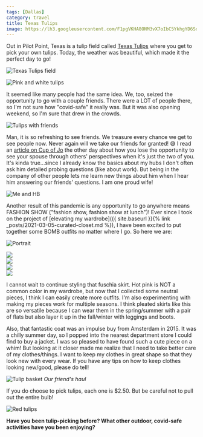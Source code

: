```yaml
---
tags: [Dallas]
category: travel
title: Texas Tulips
image: https://lh3.googleusercontent.com/F1pgVKHA8ONM3vX7oIbC5YkhgYD6SdGhuIzMNGbtMIOhNFkWIrxkWy5J_tPAkKjc1-bF5pkTYe7UxWhGmrXNrbyigxPn8hTEOToYFmEtQC3pKccoXilQwrtJ5U98k9HISwj-kOjsVLwwqeoFWQWJu6nUEZULjfnvQ9ASk2oHdVDZPr65eVf4CW3N3I6HcXxXtmbh3nXOD0NR2LotWebSPyfFl38vVwtGbUOfHnjBKYurHadUAmDCFaC0DG8nZqNGL6GYHtZ_XwVg8w4nLOgVR01BiBWs4uP8j4WKpVeoVVIsbklwQkyZqDFFKKLieX1Mcur2Q-iJoKEzL26PIojFxjKV5vnRggNT1SGu9aK-unIObIRA0HI5osLk2camdH8XROyUaA3JahPjK_QZjzXY1MEU2D6YnQx7zk-UpSpT-56040oG4ZekVGZQVUmozDQphYU71EI4qjNoFf8RkbX-PD40_dF5_mDfQXf8cs7-FDDYjws-Z2eeFaqo0VMagrRmK-2qa_gFYq_9iYSeqzE17wzdUlmbN8XvxDma1aNq0-XSaZL35gFkjOx1KkXa0xkC0a8uQqGuyQkNcULmzRdt_ZcE4FyKWIrVDkLDPtajhvfMCIEt3tiBxJXqKImMgexCFbx8-Znzh54WLM02NhTA8zQVWZyPnpM1xwcTk1YHGhNOSVFBiTDfZWl5wA_jfE63Kh-xMet7_UzACTfnKwCRNhv92g=w539-h808-no?authuser=0
---
```


Out in Pilot Point, Texas is a tulip field called [Texas Tulips](https://texas-tulips.com/) where you get to pick your own tulips. Today, the weather was beautiful, which made it the perfect day to go!

![Texas Tulips field](https://lh3.googleusercontent.com/6umJ9zmjXtAkOUBcjLxrwUyteZc6PtFBj4PSqWHYg194ET8y83nS5E2R9c1lsf_b3NZyC8p3GMvv0woLZnrHF5KT7-mfYmqJaEa4pO8-L76-bbHC6EHREBDNiQY7KCMkZjSnhDuHBe4gP6HJxR_JCDjE4vs4WUDg8mw5W7aTcKTHBMMfB1axkJftBXMTfr4c6pN5oFdwS4V9WIoirknHGRRxEdrfs_Ia0rLLfzWgpF307jmKAEOctvdK1JLng5Se9ErISP_1zBRqa27NtLLeZgAk1By6Np83PqVPbkQkncVsPOHOmqI5LOcrun4JKrEmWQPCstsQ3BN6eRigtZ2CvQE6RR7hyofQQZ5N_Cd9_kiy4g64yL_kg4tqC-pnzPSlxwQMzZ8_je4fXMO_9wIPCQe5zv7dOUmkg1wv9psfwl7KaBblP2X6ECCU0Elwa66Zp_R6pgSsf2XwAFazoRZ8HAQflUXWOlYlXjwn4Rda1vgfjXlCO4zEjGLw32hPavtQs6wA7gsFwkU-ucoWdHnN8IOnKXVsHT2JRo2bRmeE-l5wmvq17TvEcRoZdfvZOrgu3hUr9DNEXfERyM7k_8ZjCqvJQgqJPK9ofEj5jVJKwfoXsmtTm2hI2eL4yPRZoOmb_v1O3ZpGwdynyy64iMkq98mtP0fqLE1ED7p4yYcnnsnWgIYUpheXsjYd-shgkys8sKt2_vYUUcp5n5u8RnRNJCoxYUPYAQ2ZYyJokRjl6yTYEGSk_poPWj8t=w656-h984-no?authuser=0)

![Pink and white tulips](https://lh3.googleusercontent.com/1H3VCgiv4A0XKVgl3vHvHdvZlVGDs-ahlaU4xsVjwH9pYbz6BIf0_qUoUho66-cFg9izBp3rq7xdL3PLHhoGBsC8lG5rqLpt9wZneP_nBlQVfS2A84bpXvIb8NfdogM6YriyIf3LlbdyUb5AFuE448l7HCYFaxjGGZL_MJEXYhW2S8oBFJQKqnFry-W08RdUFiEydiKETA-sOrr0TnSt3mNMU474rzv5MUqpRT9z0kn8t99QXK6zhPJSR76QmaBEzvQqUpPjlpuIUh0J-WFdBH-j8s9QfCGkXLe_ogg-QCoLlsGn94wJTX0DbDdfshJvSRJeKPRALv0UVkEn7haU4hQDgJsY0DC7L5sIQ5y7I6O74lON1Sq9snwNsA5yNhIHpjic0EqX4bGVzECmy7i6peFjGmduGVs-xb1VSqUnTlHwslK0t9VupXGmrresyGLFH0cdnfKwc88fEpiEWPOGoB_P3ADH8SL0rJz0UG1EzO6n55ABkYB7sawYy9LyL40LZ6WDwTl9IbSpTkLpMULJPCrPno41hjghKAppqqN6yFLPIXBkTrLTDwi6htKRoFBuwUTlPp0cIlgizE1OIdIcd2rzq4GwV-mrmfNpPhhS8dZLFS9J0AxcZIeZUOiL-kgw7wzoRg7pAm33HDJJkeT5bZbtiMJmnL8h_e2dulRM3OW9XBxGgvIHZGNqBdHV3FpQCwP13dDyVSqkfzWQU9GyyyuFiHWIxjJcmPCd9uw1nSdqYwUm5pTpMcuH=w1000-h667-no?authuser=0)

It seemed like many people had the same idea. We, too, seized the opportunity to go with a couple friends. There were a LOT of people there, so I'm not sure how "covid-safe" it really was. But it was also opening weekend, so I'm sure that drew in the crowds.

![Tulips with friends](https://lh3.googleusercontent.com/JcKtXjTFlKdzHrttlkxWn4inUxf63ZRZK9IusZtRbw7_MtJUnc6WkSG7lvB3sq0hrKe2fmO_oRxO0-RUhzpd8L0Rv8JbhDWjfWBdGdEYpGMPW2iVE-q7BEE_ZUtTmwit8PQSOiPBCD9tsCDMzu1Sclgsw2ELQ4vppvAT5ExWilAek-fhZCsGcZBq3QiY-7dvnkseTMpQMvRbY6xNoMsAaJggaTQ0begN_XLq2mbFEwJyENhHv1tHcZPQybeIIhwJ2cPEGDuc3m80Y5DpwqbH5egua8iXSCIXQiaOmqfSc3uiNM2MrYzFPVzuyyrGU96sILshAhT7bwOvA9hIzvGRyCZKt0t036xBGL5v22lQs9Y6b1gaZ9GCKOLzbjbAZuPpDC5EkgKZlOG9UwKRkfPRz1IXeRD0eAt938EObD5hCoccWwVk6ZpLlkTuzkDi5qHIOwwjyYtHAQHqDAbIOU_bmRbApaIuGCAoASe_L41EYFE3fvG0SjxEGnXgzgTJUUm2gnj5glSOktZzrGoInAD1BoKzhP0D2o_gOlsybmFgOrp0NwRUU7T8JfwOS1XXDt7UYwIANqbMK-hygoq-NG89w4FfXiUi_5-rqFFZn9qrWOm3s4Oz2u79KbVh_EPnPapZ96TcZVq71BF3Jtwj3nyfkBI7Pvgo9OIKeC2uKAyz1YABF6EEEchUb1UI0HKoR_c9XvJNoaA4jlGNShqm6oQ92fymf7KMD13H1Ktf4KmFMvvpeoW2zreLMk_V=w1000-h667-no?authuser=0)

Man, it is so refreshing to see friends. We treasure every chance we get to see people now. Never again will we take our friends for granted! :sweat_smile: I read an [article on Cup of Jo](https://cupofjo.com/2021/03/marriage-during-pandemic/) the other day about how you lose the opportunity to see your spouse through others' perspectives when it's just the two of you. It's kinda true...since I already know the basics about my hubs I don't often ask him detailed probing questions (like about work). But being in the company of other people lets me learn new things about him when I hear him answering our friends' questions. I am one proud wife!

![Me and HB](https://lh3.googleusercontent.com/j63ovtIKzCJ3JWFml28s8OMc9x-UNiSCdPZ_pciSWk-mza_zMmScz_ZYbBZNJWK43LWhO1YPD2mNmUCTs4yhS69ixdhK0D_VR9LMx79Kjz-kjLS6iJZ3kMFWQf3YYv3S__E4TpsxIZ40O_ecOVpvF_WwqJ9_KXarZoF8PNY85ZAmuqVszT9O2cfZMu4_6qXRnYNDD8QHTpe7vfJ96Ra-cDwuTLYr7mr86zYU-LvZONfT3egHKA2gJ7EUQuvJj0nKu2nZn-vYaU5M4wTvI1FoK9H0tSb_p1IW5eUQ59XFh_AnfDrnyx_atUHHpWXL3vfT1IWpGqmn23N1-MzGzXmScngcTrsf1_sIWf2ZQkgb7W-UsLpOOkvAsI7ohvCZ2KDe6-PY11YiryKAvOXusFNkWILF1Cxxqsj_3vIk_9EBw9k5UUp2_Dn1GQgjkhVp5dG-hNMfCn2YQYQOqPzeS3ZE_jDOdr98ya87PRxoM_NL2fTFIDVgt9AT4XOt-tT8vfU2-WTeH8MuP59-HAYRzSHMCq0xHAAQ3q3aFeB00J53R2uxUobNOBMF2QyexFw5sOyekQSd44pUXoMch7KfMJRJmrMxCJUpcmFeQubzhIbG4vFcpkeg1pdFs8hh6B81tE0FiJncGasPnsfZN2K0az-Hs-kdhwkuRUnknGQsErtx8bU059KE-eJu0N2AaHdYnG36R0TchSd8kA_DvAlbsPfJlkj2DITk3Oph_NCEw89sNYtv03GCfu2okK-f=w667-h1000-no?authuser=0)

Another result of this pandemic is any opportunity to go anywhere means FASHION SHOW ("fashion show, fashion show at lunch")! Ever since I took on the project of [elevating my wardrobe]({{ site.baseurl }}{% link _posts/2021-03-05-curated-closet.md %}), I have been excited to put together some BOMB outfits no matter where I go. So here we are:

![Portrait](https://lh3.googleusercontent.com/UvE1aVLFOMAI1xH9KSG23REu9xIvftMxZvbbkVHIpDlYeiamCTKMuU0FvASx_OXlR9AmQDjhoXkVDOywu1JyIJmZiUwIFkzYujQVgCnwraba4B8XY7hVc5jWgGYY7vNpEnVenAjCOPXFml5FUAvikrs5mWk3gKxPsYCNU38wz7IwPiNxIX2a3F2cmzwkXXFBP9QtQ8HOWAS5egtVinHfqRrAWfcKOjrioMmCqM2x9DvHw-UoDikWbERKv-lu1xxtqe0aCBNfNwG5HtrxRw5TAW2S81r1XXg0TBBQbhGMVowp7P1rd6P96-cg8WItjj_OdQRc2d_G7u7oznwLzHKrHYbLeqtEDCPvdhB2FIRg8qd8ON9t3mD3n2KLRIpI47hUNlRbAbHOZQ4lSaCVwUnKd9IKJ4BrE28xx989A0Kn7Dbu1XcFXYQHhHc2GJod2y8arwociXy88klqyPS67DIEeQam7S9K1Dolaa-H03qzY9DcMEl36215IsAMdCg9E657RqyvNCwEbVjT6kq4MO7EO7hHQy7DS8rBAQphiyIfOrtJThMG185oNnnz_B6R_pilzxh390Cfh2T4Y52okkb0NkY446nFNmAMc_lu53sq-Pp2e1dD71vmaKYDiw2aWBzAlyrs-t1MaLcuBBRtAB0CNX71P68nbURw8WYCyMDdRbR0X9VbH24p8BspdI9DMQhwRtWUEuBxEjcCiGx4AxDk7w7KmHhD8N6Ehra1MmcBWJTacYT9yK4TSmCm=w667-h1000-no?authuser=0)

<div class="row row-cols-1 row-cols-md-2 gy-4">
    <div class="col">
        <img src="https://lh3.googleusercontent.com/L0oWCOwTGhNSSpOzdbWjzEpJYGFsZgHpJoUagSXRjKX22rwpeTY0m0aPHKWv-uXcU265Zqt3AVZexra8o2PPK_FDwGPC4hUjtumPhtNWLHMS6t6N-MOD5l2TBOtgxwdG7ulTHkV1WFGUa5DIoaQL1EbRJhcWQiNtWUIEyTQGX-qx7D5PA16Z3eopjnREIx4wpPngz6AhbLNEByVCJLgkSyFm6o1SXEoUOjjSj-THOfB5NSP6lIQ3nzh2P-LW2g9kXtq_dClY--sJnfdDuW-E7gLaG8Whto1MgRfrdeKF-Q3ajSlwci6bJpKJdCHaYY_uNC1aLKt8Y53hxIDZQa3h6V7Q_9_bbfZSrSdatd5gimPWtLXbbm8dHGvAt2DHzWf4cegFgp90r2FxC_Ww6VSE6sRGxgoAzrKe9-7D1V9Z14u2NVuKY3y2tIqNZe01IeSJNkSW2yCd_dKV8Ku09eXLOexQxwGqWY-RQKgERziUCpMrPA6Hsep9BkdSsRRFblwgntqzrUgFqPJssxZrR4vwysZ7bO0GK0crRmNyKW20S87_zZp6hAKeT64DelRITddah1kEJ7xdCUp5iS3bEmTwDjsqDmg17AtaTq4U-_MSssT67K_HPbbeMjjXSmkMSKOUo8X7OMgabHIJVXZhD45ONZRPyw32oUV5EZp3rhrP7FCUWPM0UmCRkub3mv3fXgiNxH4i6thJiJmTi35U5qs0AbTHv3273msiDwtYsH7L9NNYnLgWASekc03Z=w667-h1000-no?authuser=0">
    </div>
    <div class="col">
        <img src="https://lh3.googleusercontent.com/Xhfomx6mVUX_H-KzQSrVXWhn5iFPX9D3YNVDMmkg0VN0jrWJElj1VA1ZsJWSf9zVVp2oHjX0ij1AhQrtw7NMczABjvMZvOP42p96TbBSlhylmdcVvn6yr3KZYenBsEHcLNoOZl61e2y9pYNUe4Lk1kpvoenRW2xndlQQ3u3FMRnD39cfRpSEPs1IGHryWLnRzFII9DfMSP8P6a4oD2CrrJRdJnkHWjADBEOywqaR0pe0_fyys0SG6-EwaZZY_neH-LRiiVIfkL99T-yWMUZWkpDvVsRpQ3bj70lclRz5_Zvm6ns_xfZHNjCK4j7-J9UOJJZsbT8BbuBecq2E2ACt9vugJ6TIUk8jaKXrDANbLf0XkeDAuqpIkEdKLAU8CD-_jueZBwJkCSaPRiOmOXRnxmJHurvnXx5ymONcRYhGjYUs6DtoDIJ4TbKJL2-HZ8dA-OkIT0g_3PAnq4Yy2nBuLM8GEJjZh03CWS91_ajOXx0tin-at9omiqo3waq_mWBokt7CvnFeWOOk4OSpzEm4R-0KMp1WER2TDxJbI6YWjpD-TP2mnmT-qUrODduNgfDbKrHY0rnjuGTuXTDn-wZ5vUIyLOal7icj74UHeCl7ngIEROea1ZsC1rWBB0DhYn_cjbPzh6ldIouQAGc0aN6uQha5ObE6xmPF5mWQC-Nm8-112hqMyjLd4UdlGOGfXkhE0JUS5oVGKQoueV7XjpAWD7IUlopWSnfy13XdzsIhBb4OYQl6VL8ZgJku=w667-h1000-no?authuser=0">
    </div>
     <div class="col">
        <img src="https://lh3.googleusercontent.com/ryIZFEJ6ptLpduLNvutyyFBJgqBgT4Yl28wPkbTtwuH7sy7BlwhQlEdE4GwwCfgyMrUgkCKIlLBMz7tGzvGKVz-VrUhm75REamVhn7QLiu2bpQrwN_RBxVKpR5c8GHQX037DGOYo1LATXmlG0oIJjYVgMUjWU2mBN3vGpkye4QoS5fzJP9Li9Fl6hrQfiQpw07QL6kTdaO1v-oGlW97OCXTVzvPKPrESRwVgfZVpBl52UePp724bNsLXGuF-fwuI8JBW95feWBxQqk5lFJ0eo5HSOaZ0LxAf4SzoH0ImWpXF6_lMAXHR4QeXK_0vnk0gWFiftI23dkR-CSw4NMOYcNNQlVZMkba5rFZZm0RHTFO8wcGICR5UPDfI35BPMkqm0zxvbEWHprSiHV2DOMcPuQNkHKMhnG1RScESrqyUgMSg1TpYQftUayFnKP9hcA-0D1NCMK2JPoAntflLTMyCthlJn8QEl0n0aj27R6GnuxC0vrfKhtHGPruSZ9-AgiDX3wqtwKKFKEc762trFCnNODz4W1jD6XdjXtHL_fmvpZX8hZy2Hv3zr6UErLgVfDBYiBH_LbRf4hwMmx7beYm5o1O9T7egl-_Djw8YmpqBQow1DEC08s2XtzmHb4jmW0zYO23iaP80ytax3ncR-HjpiN0NnKPGDAZ9h7oYWIrRXEbQERzo5zrJmqA1IGYd3QmVPSom2TVIlSlPkgNT51EnKbTdPILWto_5U5VcJOaHo_K-jCc_6-uvAJ47=w667-h1000-no?authuser=0">
    </div>
    <div class="col">
        <img src="https://lh3.googleusercontent.com/-lOcCXAOSRxoRbu4xUZ5UpKscKiBtE0WowIqdMSgW0ENTnuyTfHGqMF4V04MrvlV2C4HgU4gWPlDq2HbtBnlHeBUq7I1DzwwzRelY4Q3ckSjp_QXlVwlJuKbaNJ872Hn51H_kyR9Fqdehwlt7hqtE9fPfNwgO4irTrPEmUzH9PB7u1olrTYNtsSsGA1tmK2_mgfRBnBYvxO6-LYEXxQLNCcCVxbcoOBTcOxjJ4qpwMhCkktzVlN5d7e6FPSk3GBmpz_igrIfEN5rQQuUqNC0LpdBsZ44bod-AwTo14Jkxdnqx76QnhuRXa_Hcz9GJssFnJaD1eQ6HJzGPqllTJfkWFeobUKTJy-oMqMyxe0d62wazP6o0q3mdPj6_LQcS01qo8I_wLH-abKPClmVZRDUWVQ2NM6LToSkqGWTxjLJRqty-Px4QBq0L4zI2wMCFhl2RCCBATclJPYQEGU-NcfP2k-esaBS3TFG8YdeFt8V5X7yljwS2VpU9ls1QjLKCSbT43j0VhvY_88fxRIfMa_wqpltDjHn2nxC6vN0_0LyAjEPUWH-wdtVDRqpW8ZggFHhhKCEQTK5M0ERJT2rxNSJwzEDphj70zHtyMpljhJKPiH5i2VisjU3-Okyb07zCWgEO4TDNEGeke6cyOHE-7oHAOluIQd9LyzR5Q2qRzLsGPvLylCmLyyKyN1XOAmYDyo63O7wg7F0Vw32J9jDNQwLORzxE_w6nF_H403ZoCOhf0v8VWXLRsNGHWWd=w667-h1000-no?authuser=0">
    </div>
</div>

I cannot wait to continue styling that fuschia skirt. Hot pink is NOT a common color in my wardrobe, but now that I collected some neutral pieces, I think I can easily create more outfits. I'm also experimenting with making my pieces work for multiple seasons. I think pleated skirts like this are so versatile because I can wear them in the spring/summer with a pair of flats but also layer it up in the fall/winter with leggings and boots.

Also, that fantastic coat was an impulse buy from Amsterdam in 2015. It was a chilly summer day, so I popped into the nearest department store I could find to buy a jacket. I was so pleased to have found such a cute piece on a whim! But looking at it closer made me realize that I need to take better care of my clothes/things. I want to keep my clothes in great shape so that they look new with every wear. If you have any tips on how to keep clothes looking new/good, please do tell!

![Tulip basket](https://lh3.googleusercontent.com/uZB9qHWfNmArKwQGVHwTObgSeT2PWh2igR1e_Jtfo3Tvm_2PH-eKQ5YxiWWquFdVACHnfbNcnsn9dgFS_oocCo8WUhBmt2Vf0XNzVSj18lnqmRtFjbSJAsKQKH00kCb_7fA--orpb9AmkQYrMaX4VnbMGYprpjsZE3p5YSz3p4xm30x9kwxoCmTPreYjizcEIQN32tUnuJ9Wn4ujNLfVthDmvxSuAd196vt6YRZgBd1kjCYBfo_kYevqCE-Js1ycyvXVRrJgum6zoV_5SDcr5FzCcgr5giEaSsddKn9Gn2XI-s6aBaJ6Dej0eiY7J1xi7cfRzYTA8D4JMHuRhUv3T-HltzTdlZJn4xpioPoJCiaTSS_lFmlvJkVK9IOSmkqkCqD0nd22vUcjn5KJdrffIjuaRNYsUnEolTrPv_FNWzycG5JKpfFBgJCaAt1L4xsq8VRo4Q-0zHGhJz8Jt2gkwQ_ZBebR0VkWoRQ4BbDiewEFqbURZrtYOUFWNo0vNTmwc_U2GWWxOoS8hLTHMN5PuazXCnxtx1SdeVoxVKGedS6Y48ZkUGnOqIyxS5nCatQb3wgcBqUHm7xDIvDljGS-mP3KAmdSmZMyKpUon9jx5s_rJ0th-xaktYobqoiVf4PM-tY34oWE3IFJLcwT6EYcEhp0377dqobI94nep2_oQMkwV6XgUkUvNz8QfY_Z08n3KDrzKQGLKmhkvBDN1ZDCulPPhgIrJRY0Vm33ypia_GumKWi1Pv7mwqgx=w1000-h667-no?authuser=0)
*Our friend's haul*

If you do choose to pick tulips, each one is $2.50. But be careful not to pull out the entire bulb!

![Red tulips](https://lh3.googleusercontent.com/9LyS8X5mQlQezDpBZt9Yjeva9pTucMyFilIkooNHRvpxtaOLxEkN_F56CiUva-o-qJRXIdEna94RENdHlemFV0iZZ1ahPMYXWkhUYPss3kbI_7EnXq-5zxUzgpXOPAOsY4j0FoeSWzbaqD5spv-ai1MVahQBX5Bg4ry5yELeXeYU34sjmjIuxp_08Q3ZdxMFIRqFhFY22l4XLeuMEzQFc7ZIr1lG4dotZPWOkT459slYlqZing4W_rnIr_4E4X_t_m1reF5cjemW4p9rgLZVmiOwwzU-mZ57Mbx1IofrztWFCmHU0dwHnDJMh3847gyCflFqAk7l1ziacCYcUSPRqnN3sXbEZMRnyTaF3GzdFWpkEZHbUg4-aih_es_ggbmfdFJslVMsB9_KfLLqj3BvTAg0K4ktlxzPeugwVKqxV3sTT06wc7-H5Eyh61Mj_ZSLrjQ8Srh5Aw9NHwvfzei3rs_a0UrO5T-HigxKEe8YmdRbvsfFj9vuz5v5OlTjEXvTppkjwMJsKnho39kERE57eGztXKMhMG7XKVoFrxYXaueW4xMRKivS9XMMzVOVtEQaMYnocM4NOc1728_b8timOj7u7_td8YwAY4PYcgSE5QzQm8JM861vWi73Iu387iz7_f_ZCP4GQyYJ1ubG0vXFn8fLAMmSnGSTFzS1evZ3Bqsn_OrdDLQhCt6Ck_JrfiyzhLmCLyPEZPLlaMm3kfwCJAq4PGQbl1i6AR7CVetb0-HMYqKqtZtRAZuy=w667-h1000-no?authuser=0)

**Have you been tulip-picking before? What other outdoor, covid-safe activities have you been enjoying?**